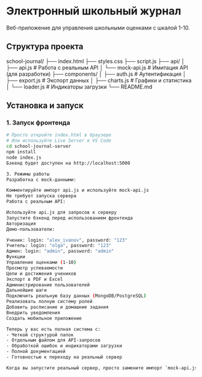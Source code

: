 # Электронный школьный журнал

Веб-приложение для управления школьными оценками с шкалой 1-10.

## Структура проекта
school-journal/
├── index.html
├── styles.css
├── script.js
├── api/
│ ├── api.js # Работа с реальным API
│ └── mock-api.js # Имитация API (для разработки)
├── components/
│ ├── auth.js # Аутентификация
│ ├── export.js # Экспорт данных
│ ├── charts.js # Графики и статистика
│ └── loader.js # Индикаторы загрузки
└── README.md

## Установка и запуск

### 1. Запуск фронтенда

```bash
# Просто откройте index.html в браузере
# Или используйте Live Server в VS Code
cd school-journal-server
npm install
node index.js
Бэкенд будет доступен на http://localhost:5000

3. Режимы работы
Разработка с mock-данными:

Комментируйте импорт api.js и используйте mock-api.js
Не требует запуска сервера
Работа с реальным API:

Используйте api.js для запросов к серверу
Запустите бэкенд перед использованием фронтенда
Авторизация
Демо-пользователи:

Ученик: login: "alex_ivanov", password: "123"
Учитель: login: "olga", password: "123"
Админ: login: "admin", password: "admin"
Функции
Управление оценками (1-10)
Просмотр успеваемости
Цели и достижения учеников
Экспорт в PDF и Excel
Администрирование пользователей
Дальнейшие шаги
Подключить реальную базу данных (MongoDB/PostgreSQL)
Реализовать полную систему ролей
Добавить расписание и домашние задания
Внедрить уведомления
Создать мобильное приложение

Теперь у вас есть полная система с:
- Четкой структурой папок
- Отдельным файлом для API-запросов
- Обработкой ошибок и индикаторами загрузки
- Полной документацией
- Готовностью к переходу на реальный сервер

Когда вы запустите реальный сервер, просто замените импорт `mock-api.js` на `api.js` в вашем основном скрипте.